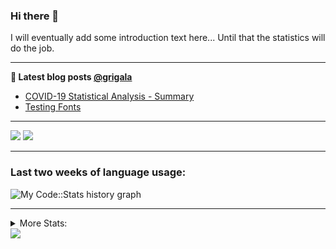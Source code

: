 ### Hi there 👋

I will eventually add some introduction text here... Until that the statistics will do the job. 

<!--
**grigala/grigala** is a ✨ _special_ ✨ repository because its `README.md` (this file) appears on your GitHub profile.

Here are some ideas to get you started:

- 🔭 I’m currently working on ...
- 🌱 I’m currently learning ...
- 👯 I’m looking to collaborate on ...
- 🤔 I’m looking for help with ...
- 💬 Ask me about ...
- 📫 How to reach me: ...
- 😄 Pronouns: ...
- ⚡ Fun fact: ...
-->

---

**📕 Latest blog posts [@grigala](https://grigala.github.io/blog/)**
<!-- BLOG-POST-LIST:START -->
- [COVID-19 Statistical Analysis - Summary](https://grigala.github.io/posts/2020/03/covid-19/)
- [Testing Fonts](https://grigala.github.io/posts/2019/12/testing-fonts/)
<!-- BLOG-POST-LIST:END -->

 ---
 
![](https://grigala-stats.vercel.app/api?username=grigala&count_private=true&show_icons=true&line_height=21&title_color=009930&icon_color=009930) ![](https://grigala-stats.vercel.app/api/top-langs/?username=grigala&layout=compact&title_color=009930)

<!-- images are not the same line
<p align = "center">
    <img src="https://github-readme-stats.vercel.app/api?username=grigala&count_private=true&show_icons=true&theme=dark&line_height=33" width="48%">
    <img src="https://github-readme-stats.vercel.app/api/top-langs/?username=grigala&layout=compact&theme=dark" width="48%">
</p> -->

---

### Last two weeks of language usage:

![My Code::Stats history graph](https://codestats-readme.wegfan.cn/history-graph/grigala?max_languages=15)  

---
<details>
<summary> More Stats: </summary>

<!--START_SECTION:waka-->
📊 **This Week I Spent My Time On** 

```text
⌚︎ Time Zone: Europe/Zurich

💬 Programming Languages: 
JSON                     4 hrs 26 mins       ██████░░░░░░░░░░░░░░░░░░░   25.39% 
Java                     3 hrs 39 mins       █████░░░░░░░░░░░░░░░░░░░░   20.93% 
Scala                    3 hrs 30 mins       █████░░░░░░░░░░░░░░░░░░░░   20.1% 
TypeScript               3 hrs 24 mins       █████░░░░░░░░░░░░░░░░░░░░   19.55% 
AsciiDoc                 1 hr 18 mins        █░░░░░░░░░░░░░░░░░░░░░░░░   7.48%

🔥 Editors: 
IntelliJ                 17 hrs 26 mins      █████████████████████████   99.77% 
Vim                      2 mins              ░░░░░░░░░░░░░░░░░░░░░░░░░   0.23%

💻 Operating System: 
Mac                      16 hrs 1 min        ███████████████████████░░   91.68% 
Windows                  1 hr 27 mins        ██░░░░░░░░░░░░░░░░░░░░░░░   8.32%

```

**I Mostly Code in Java** 

```text
Java                     7 repos             █████░░░░░░░░░░░░░░░░░░░░   20.59% 
C++                      3 repos             ██░░░░░░░░░░░░░░░░░░░░░░░   8.82% 
Scala                    3 repos             ██░░░░░░░░░░░░░░░░░░░░░░░   8.82% 
Dart                     3 repos             ██░░░░░░░░░░░░░░░░░░░░░░░   8.82% 
HTML                     2 repos             █░░░░░░░░░░░░░░░░░░░░░░░░   5.88%

```



<!--END_SECTION:waka-->
---
</details>

<img src="https://komarev.com/ghpvc/?username=grigala&color=009930"/>

<!-- an additional pinned repositiroes -->
<!-- ![ReadMe Card](https://grigala-stats.vercel.app/api/pin/?username=grigala&repo=3DMMDepthFitting&title_color=008800) -->

